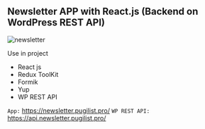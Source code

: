 ## Newsletter APP with React.js (Backend on WordPress REST API)

![newsletter](https://user-images.githubusercontent.com/64083482/145073419-cd9eef24-a7ff-4259-8591-32ad32c65ac9.gif)

Use in project

* React js
* Redux ToolKit
* Formik
* Yup
* WP REST API

`App:` https://newsletter.pugilist.pro/
`WP REST API:` https://api.newsletter.pugilist.pro/
